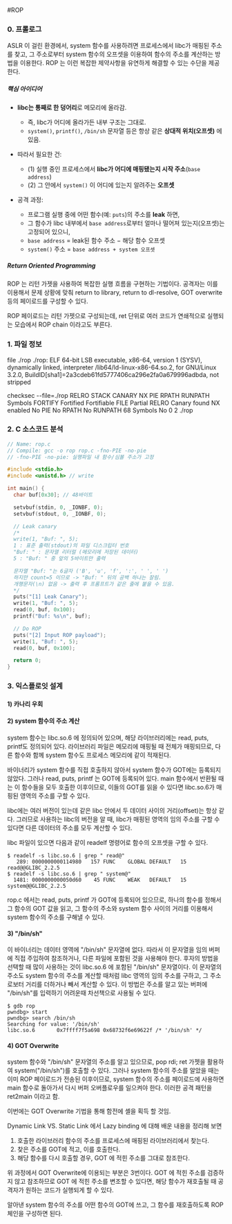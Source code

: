 #ROP 

### 0. 프롤로그

ASLR 이 걸린 환경에서, system 함수를 사용하려면 프로세스에서 libc가 매핑된 주소를 찾고, 그 주소로부터 system 함수의 오프셋을 이용하여 함수의 주소를 계산하는 방법을 이용한다.
ROP 는 이런 복잡한 제약사항을 유연하게 해결할 수 있는 수단을 제공한다.

##### 핵심 아이디어
- **libc는 통째로 한 덩어리**로 메모리에 올라감.
    - 즉, libc가 어디에 올라가든 내부 구조는 그대로.
    - `system()`, `printf()`, `/bin/sh` 문자열 등은 항상 같은 **상대적 위치(오프셋)** 에 있음.
        
- 따라서 필요한 건:
    - (1) 실행 중인 프로세스에서 **libc가 어디에 매핑됐는지 시작 주소**(`base address`)    
    - (2) 그 안에서 `system()` 이 어디에 있는지 알려주는 **오프셋**
        
- 공격 과정:
    - 프로그램 실행 중에 어떤 함수(예: `puts`)의 주소를 **leak** 하면,
    - 그 함수가 libc 내부에서 `base address`로부터 얼마나 떨어져 있는지(오프셋)는 고정되어 있으니,
    - `base address` = leak된 함수 주소 − 해당 함수 오프셋
    - `system()` 주소 = `base address + system 오프셋`

##### Return Oriented Programming

ROP 는 리턴 가젯을 사용하여 복잡한 실행 흐름을 구현하는 기법이다. 공격자는 이를 이용해서 문제 상황에 맞춰 return to library, return to dl-resolve, GOT overwrite 등의 페이로드를 구성할 수 있다.

ROP 페이로드는 리턴 가젯으로 구성되는데, ret 단위로 여러 코드가 연쇄적으로 실행되는 모습에서 ROP chain 이라고도 부른다.
### 1. 파일 정보

file ./rop
./rop: ELF 64-bit LSB executable, x86-64, version 1 (SYSV), dynamically linked, interpreter /lib64/ld-linux-x86-64.so.2, for GNU/Linux 3.2.0, BuildID[sha1]=2a3cdeb61fd5777406ca296e2fa0a679996adbda, not stripped

checksec --file=./rop
RELRO           STACK CANARY      NX            PIE             RPATH      RUNPATH      Symbols            FORTIFY Fortified       Fortifiable     FILE
Partial RELRO   Canary found      NX enabled    No PIE          No RPATH   No RUNPATH   68 Symbols   No    0               2               ./rop

### 2. C 소스코드 분석

``` c
// Name: rop.c
// Compile: gcc -o rop rop.c -fno-PIE -no-pie
// -fno-PIE -no-pie: 실행파일 내 함수/심볼 주소가 고정

#include <stdio.h>
#include <unistd.h> // write

int main() {
  char buf[0x30]; // 48바이트 

  setvbuf(stdin, 0, _IONBF, 0);
  setvbuf(stdout, 0, _IONBF, 0);

  // Leak canary
  /*
  write(1, "Buf: ", 5);
  1 : 표준 출력(stdout)의 파일 디스크립터 번호
  "Buf: " : 문자열 리터럴 (메모리에 저장된 데이터)
  5 : "Buf: " 중 앞의 5바이트만 출력

  문자열 "Buf: "는 6글자 ('B', 'u', 'f', ':', ' ', ' ')
  하지만 count=5 이므로 -> "Buf: " 뒤의 공백 하나는 잘림.
  개행문자(\n) 없음 -> 출력 후 프롬프트가 같은 줄에 붙을 수 있음.
  */
  puts("[1] Leak Canary");
  write(1, "Buf: ", 5);
  read(0, buf, 0x100);
  printf("Buf: %s\n", buf);

  // Do ROP
  puts("[2] Input ROP payload");
  write(1, "Buf: ", 5);
  read(0, buf, 0x100);

  return 0;
}
```

### 3. 익스플로잇 설계

#### 1) 카나리 우회

#### 2) system 함수의 주소 계산

system 함수는 libc.so.6 에 정의되어 있으며, 해당 라이브러리에는 read, puts, printf도 정의되어 있다.
라이브러리 파일은 메모리에 매핑될 때 전체가 매핑되므로, 다른 함수와 함께 system 함수도 프로세스 메모리에 같이 적재된다.

바이너리가 system 함수를 직접 호출하지 않아서 system 함수가 GOT에는 등록되지 않았다. 그러나 read, puts, printf 는 GOT에 등록되어 있다. main 함수에서 반환될 때는 이 함수들을 모두 호출한 이후이므로, 이들의 GOT를 읽을 수 있다면 libc.so.6가 매핑된 영역의 주소를 구할 수 있다.

libc에는 여러 버전이 있는데 같은 libc 안에서 두 데이터 사이의 거리(offset)는 항상 같다. 그러므로 사용하는 libc의 버전을 알 때, libc가 매핑된 영역의 임의 주소를 구할 수 있다면 다른 데이터의 주소를 모두 계산할 수 있다.

libc 파일이 있으면 다음과 같이 readelf 명령어로 함수의 오프셋을 구할 수 있다.
```
$ readelf -s libc.so.6 | grep " read@"
   289: 0000000000114980   157 FUNC    GLOBAL DEFAULT   15 read@@GLIBC_2.2.5
$ readelf -s libc.so.6 | grep " system@"
  1481: 0000000000050d60    45 FUNC    WEAK   DEFAULT   15 system@@GLIBC_2.2.5
```

rop.c 에서는 read, puts, printf 가 GOT에 등록되어 있으므로, 하나의 함수를 정해서 그 함수의 GOT 값을 읽고, 그 함수의 주소와 system 함수 사이의 거리를 이용해서 system 함수의 주소를 구해낼 수 있다.

#### 3) "/bin/sh"

이 바이너리는 데이터 영역에 "/bin/sh" 문자열에 없다. 따라서 이 문자열을 임의 버퍼에 직접 주입하여 참조하거나, 다른 파일에 포함된 것을 사용해야 한다. 
후자의 방법을 선택할 때 많이 사용하는 것이 libc.so.6 에 포함된 "/bin/sh" 문자열이다. 이 문자열의 주소도 system 함수의 주소를 계산할 때처럼 libc 영역의 임의 주소를 구하고, 그 주소로보터 거리를 더하거나 빼서 계산할 수 있다.
이 방법은 주소를 알고 있는 버퍼에 "/bin/sh"를 입력하기 어려운때 차선책으로 사용될 수 있다.
```
$ gdb rop
pwndbg> start
pwndbg> search /bin/sh
Searching for value: '/bin/sh'
libc.so.6       0x7ffff7f5a698 0x68732f6e69622f /* '/bin/sh' */
```

#### 4) GOT Overwrite

system 함수와 "/bin/sh" 문자열의 주소를 알고 있으므로, pop rdi; ret 가젯을 활용하여 system("/bin/sh")를 호출할 수 있다. 그러나 system 함수의 주소를 알았을 때는 이미 ROP 페이로드가 전송된 이후이므로, system 함수의 주소를 페이로드에 사용하면 main 함수로 돌아가서 다시 버퍼 오버플로우를 일으켜야 한다. 이러한 공격 패턴을 ret2main 이라고 함.

이번에는 GOT Overwrite 기법을 통해 함전에 셸을 획득 할 것임.

Dynamic Link VS. Static Link 에서 Lazy binding 에 대해 배운 내용을 정리해 보면
1. 호출한 라이브러리 함수의 주소를 프로세스에 매핑된 라이브러리에서 찾는다.
2. 찾은 주소를 GOT에 적고, 이를 호출한다.
3. 해당 함수를 다시 호출할 경우, GOT 에 적힌 주소를 그대로 참조한다.

위 과정에서 GOT Overwrite에 이용되는 부분은 3번이다. GOT 에 적힌 주소를 검증하지 않고 참조하므로 GOT 에 적힌 주소를 변조할 수 있다면, 해당 함수가 재호출될 때 공격자가 원하는 코드가 실행되게 할 수 있다.

알아낸 system 함수의 주소를 어떤 함수의 GOT에 쓰고, 그 함수를 재호출하도록 ROP 체인을 구성하면 된다.

